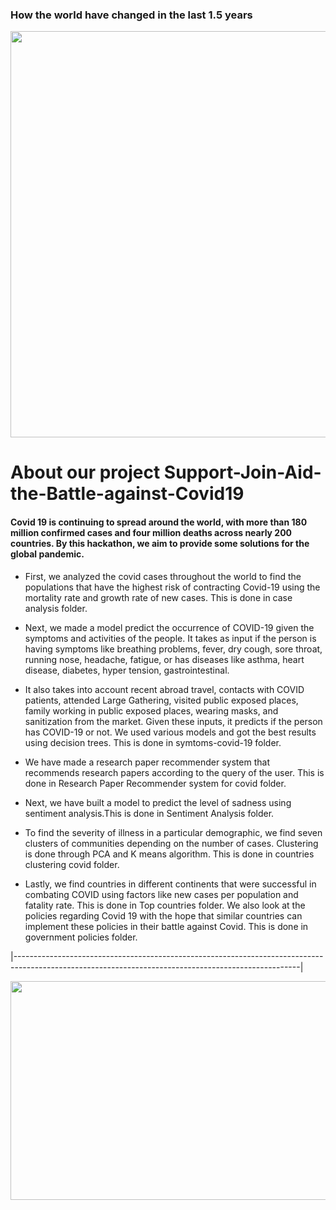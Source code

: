 ### How the world have changed in the last 1.5 years

<p align="center">
  <kbd>
  <img width="1000" height="650" src="https://assets.weforum.org/editor/yoUek8H0DdLkJtX0tTeV7X45hEBUdZ_iT3IDERoUu3w.gif">
   </kbd> 
</p>

# About our project Support-Join-Aid-the-Battle-against-Covid19 

#### Covid 19 is continuing to spread around the world, with more than 180 million confirmed cases and four million deaths across nearly 200 countries. By this hackathon, we aim to provide some solutions for the global pandemic.

- First, we analyzed the covid cases throughout the world to find the populations that have the highest risk of contracting Covid-19 using the mortality rate and growth rate of new cases. This is done in case analysis folder.

- Next, we made a model predict the occurrence of COVID-19 given the symptoms and activities of the people. It takes as input if the person is having symptoms like breathing problems, fever, dry cough, sore throat, running nose, headache, fatigue, or has diseases like asthma, heart disease, diabetes, hyper tension, gastrointestinal. 

- It also takes into account recent abroad travel, contacts with COVID patients, attended Large Gathering, visited public exposed places, family working in public exposed places, wearing masks, and sanitization from the market. Given these inputs, it predicts if the person has COVID-19 or not. We used various models and got the best results using decision trees. This is done in symtoms-covid-19 folder.

- We have made a research paper recommender system that recommends research papers according to the query of the user. This is done in Research Paper Recommender system for covid folder.

- Next, we have built a model to predict the level of sadness using sentiment analysis.This is done in Sentiment Analysis folder.

- To find the severity of illness in a particular demographic, we find seven clusters of communities depending on the number of cases. Clustering is done through PCA and K means algorithm. This is done in countries clustering covid folder.

- Lastly, we find countries in different continents that were successful in combating COVID using factors like new cases per population and fatality rate. This is done in Top countries folder. We also look at the policies regarding Covid 19 with the hope that similar countries can implement these policies in their battle against Covid. This is done in government policies folder.

|-----------------------------------------------------------------------------------------------------------------------------------------------------|


<p align="center">
  <img width="600" height="350" src="https://user-images.githubusercontent.com/50532530/125357760-ae569f00-e385-11eb-8862-967827fc31a9.gif">
</p>

